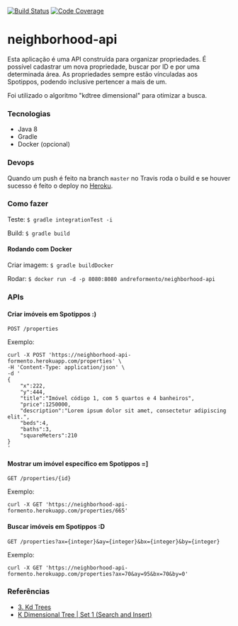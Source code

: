 [![Build Status](https://travis-ci.org/andreformento/neighborhood-api.svg?branch=master)](https://travis-ci.org/andreformento/neighborhood-api)
[![Code Coverage](https://codecov.io/gh/andreformento/neighborhood-api/branch/master/graph/badge.svg)](https://codecov.io/gh/andreformento/neighborhood-api)

# neighborhood-api
Esta aplicação é uma API construída para organizar propriedades. É possível cadastrar um nova propriedade, buscar por ID e por uma determinada área. As propriedades sempre estão vínculadas aos Spotippos, podendo inclusive pertencer a mais de um.

Foi utilizado o algoritmo "kdtree dimensional" para otimizar a busca.

### Tecnologias

- Java 8
- Gradle
- Docker (opcional)

### Devops

Quando um push é feito na branch `master` no Travis roda o build e se houver sucesso é feito o deploy no [Heroku](https://neighborhood-api-formento.herokuapp.com/).

### Como fazer
Teste: `$ gradle integrationTest -i`

Build: `$ gradle build`

#### Rodando com Docker
Criar imagem: `$ gradle buildDocker`

Rodar: `$ docker run -d -p 8080:8080 andreformento/neighborhood-api`

### APIs

#### Criar imóveis em Spotippos :)

```
POST /properties
```
Exemplo:
```
curl -X POST 'https://neighborhood-api-formento.herokuapp.com/properties' \
-H 'Content-Type: application/json' \
-d '
{
    "x":222,
    "y":444,
    "title":"Imóvel código 1, com 5 quartos e 4 banheiros",
    "price":1250000,
    "description":"Lorem ipsum dolor sit amet, consectetur adipiscing elit.",
    "beds":4,
    "baths":3,
    "squareMeters":210
}
'
```

#### Mostrar um imóvel específico em Spotippos =]
```
GET /properties/{id}
```
Exemplo:
```
curl -X GET 'https://neighborhood-api-formento.herokuapp.com/properties/665'
```

#### Buscar imóveis em Spotippos :D
```
GET /properties?ax={integer}&ay={integer}&bx={integer}&by={integer}
```
Exemplo:
```
curl -X GET 'https://neighborhood-api-formento.herokuapp.com/properties?ax=70&ay=95&bx=70&by=0'
```

### Referências

- [3. Kd Trees](https://www.youtube.com/watch?v=W94M9D_yXKk)
- [K Dimensional Tree | Set 1 (Search and Insert)](http://www.geeksforgeeks.org/k-dimensional-tree)
